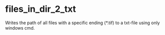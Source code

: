 # files_in_dir_2_txt
Writes the path of all files with a specific ending (*.tif) to a txt-file using only windows cmd.
